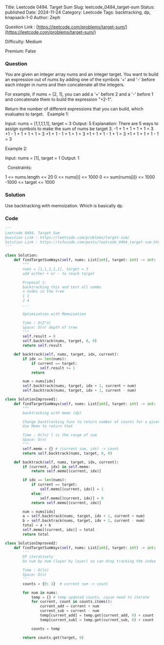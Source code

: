 Title: Leetcode 0494. Target Sum
Slug: leetcode_0494_target-sum
Status: published
Date: 2024-11-24
Category: Leetcode
Tags: backtracking, dp, knapsack-1-0
Author: Zeph

Question Link : [https://leetcode.com/problems/target-sum/](https://leetcode.com/problems/target-sum/)

Difficulty: Medium

Premium: False

### Question
You are given an integer array nums and an integer target.
You want to build an expression out of nums by adding one of the symbols '+' and '-' before each integer in nums and then concatenate all the integers.

For example, if nums = [2, 1], you can add a '+' before 2 and a '-' before 1 and concatenate them to build the expression "+2-1".

Return the number of different expressions that you can build, which evaluates to target.
 
Example 1:

Input: nums = [1,1,1,1,1], target = 3
Output: 5
Explanation: There are 5 ways to assign symbols to make the sum of nums be target 3.
-1 + 1 + 1 + 1 + 1 = 3
+1 - 1 + 1 + 1 + 1 = 3
+1 + 1 - 1 + 1 + 1 = 3
+1 + 1 + 1 - 1 + 1 = 3
+1 + 1 + 1 + 1 - 1 = 3

Example 2:

Input: nums = [1], target = 1
Output: 1

 
Constraints:

1 <= nums.length <= 20
0 <= nums[i] <= 1000
0 <= sum(nums[i]) <= 1000
-1000 <= target <= 1000

### Solution

Use backtracking with memoization. Which is basically dp. 

### Code
```python
'''
Leetcode 0494. Target Sum
Question Link : https://leetcode.com/problems/target-sum/
Solution Link : https://tofucode.com/posts/leetcode_0494_target-sum.html
'''

class Solution:
    def findTargetSumWays(self, nums: List[int], target: int) -> int:
        """
        nums = [1,1,1,1,1], target = 3
        add either + or - to reach target

        Proposal 1:
        backtracking this and test all combo
        n nodes in the tree
        1 1
        2 4
        ...

        Optimization with Memoization

        Time : O(2^n)
        Space: O(n) depth of tree
        """
        self.result = 0
        self.backtrack(nums, target, 0, 0)
        return self.result

    def backtrack(self, nums, target, idx, current):
        if idx == len(nums):
            if current == target:
                self.result += 1
            return

        num = nums[idx]
        self.backtrack(nums, target, idx + 1, current + num)
        self.backtrack(nums, target, idx + 1, current - num)

class SolutionImproved1:
    def findTargetSumWays(self, nums: List[int], target: int) -> int:
        """
        backtracking with memo (dp)

        Change backtracking func to return number of counts for a given current sum and index
        Use Memo to return that

        Time : O(ln) l is the range of sum
        Space: O(n)
        """
        self.memo = {} # (current sum, idx) -> count
        return self.backtrack(nums, target, 0, 0)

    def backtrack(self, nums, target, idx, current):
        if (current, idx) in self.memo:
            return self.memo[(current, idx)]

        if idx == len(nums):
            if current == target:
                self.memo[(current, idx)] = 1
            else:
                self.memo[(current, idx)] = 0
            return self.memo[(current, idx)]

        num = nums[idx]
        a = self.backtrack(nums, target, idx + 1, current + num)
        b = self.backtrack(nums, target, idx + 1, current - num)
        total = a + b
        self.memo[(current, idx)] = total
        return total

class SolutionImproved2:
    def findTargetSumWays(self, nums: List[int], target: int) -> int:
        '''
        DP iteratively
        Do num by num (layer by layer) so can drop tracking the index

        Time : O(ln)
        Space: O(n)
        '''
        counts = {0: 1}  # current sum -> count

        for num in nums:
            temp = {} # temp updated counts, cause need to iterate
            for current, count in counts.items():
                current_add = current + num
                current_sub = current - num
                temp[current_add] = temp.get(current_add, 0) + count
                temp[current_sub] = temp.get(current_sub, 0) + count

            counts = temp

        return counts.get(target, 0)

```

